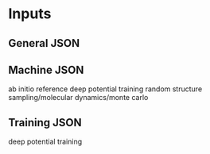 # Inputs

## General JSON

## Machine JSON
ab initio reference
deep potential training
random structure sampling/molecular dynamics/monte carlo

## Training JSON
deep potential training